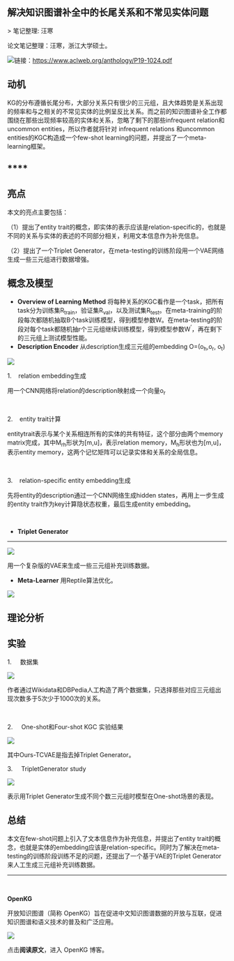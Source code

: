 
## 解决知识图谱补全中的长尾关系和不常见实体问题

&gt; 笔记整理: 汪寒

论文笔记整理：汪寒，浙江大学硕士。

![](img/解决知识图谱补全中的长尾关系和不常见实体问题.md_1.png)链接：https://www.aclweb.org/anthology/P19-1024.pdf

## 

## **动机**

KG的分布遵循长尾分布，大部分关系只有很少的三元组，且大体趋势是关系出现的频率和与之相关的不常见实体的比例呈反比关系。而之前的知识图谱补全工作都围绕在那些出现频率较高的实体和关系，忽略了剩下的那些infrequent relation和uncommon entities，所以作者就将针对 infrequent relations 和uncommon entities的KGC构造成一个few-shot learning的问题，并提出了一个meta-learning框架。

## ****

## **亮点**

本文的亮点主要包括：

（1）提出了entity trait的概念，即实体的表示应该是relation-specific的，也就是不同的关系与实体的表述的不同部分相关，利用文本信息作为补充信息。

（2）提出了一个Triplet Generator，在meta-testing的训练阶段用一个VAE网络生成一些三元组进行数据增强。

## 

## **概念及模型**
- **Overview of Learning Method**
将每种关系的KGC看作是一个task，把所有task分为训练集R<sub>train</sub>，验证集R<sub>val</sub>，以及测试集R<sub>test</sub>。在meta-training的阶段每次都随机抽取B个task训练模型，得到模型参数W。在meta-testing的阶段对每个task都随机抽r个三元组继续训练模型，得到模型参数W<sup>’</sup>，再在剩下的三元组上测试模型性能。
- **Description Encoder**
从description生成三元组的embedding O=(o<sub>h</sub>,o<sub>r</sub>, o<sub>t</sub>)

![](img/解决知识图谱补全中的长尾关系和不常见实体问题.md_2.png)



1.    relation embedding生成

用一个CNN网络将relation的description映射成一个向量o<sub>r</sub>

<sub> </sub>

2.    entity trait计算

entitytrait表示与某个关系相连所有的实体的共有特征，这个部分由两个memory matrix完成，其中M<sub>rh</sub>形状为[m,u]，表示relation memory，M<sub>h</sub>形状也为[m,u]，表示entity memory，这两个记忆矩阵可以记录实体和关系的全局信息。

 

3.    relation-specific entity embedding生成

先将entity的description通过一个CNN网络生成hidden states，再用上一步生成的entity trait作为key计算隐状态权重，最后生成entity embedding。

 
- **Triplet Generator**
****

![](img/解决知识图谱补全中的长尾关系和不常见实体问题.md_3.png)

用一个复杂版的VAE来生成一些三元组补充训练数据。
- **Meta-Learner**
用Reptile算法优化。

![](img/解决知识图谱补全中的长尾关系和不常见实体问题.md_4.png)



## 

## **理论分析**

## **实验**

1.     数据集



![](img/解决知识图谱补全中的长尾关系和不常见实体问题.md_5.png)

作者通过Wikidata和DBPedia人工构造了两个数据集，只选择那些对应三元组出现次数多于5次少于1000次的关系。

 

2.     One-shot和Four-shot KGC 实验结果



![](img/解决知识图谱补全中的长尾关系和不常见实体问题.md_6.png)

其中Ours-TCVAE是指去掉Triplet Generator。

3.     TripletGenerator study



![](img/解决知识图谱补全中的长尾关系和不常见实体问题.md_7.png)

表示用Triplet Generator生成不同个数三元组时模型在One-shot场景的表现。

## 

## **总结**

本文在few-shot问题上引入了文本信息作为补充信息，并提出了entity trait的概念，也就是实体的embedding应该是relation-specific。同时为了解决在meta-testing的训练阶段训练不足的问题，还提出了一个基于VAE的Triplet Generator来人工生成三元组补充训练数据。

****

 

**OpenKG**



开放知识图谱（简称 OpenKG）旨在促进中文知识图谱数据的开放与互联，促进知识图谱和语义技术的普及和广泛应用。

![](img/解决知识图谱补全中的长尾关系和不常见实体问题.md_8.jpeg)

点击**阅读原文**，进入 OpenKG 博客。


